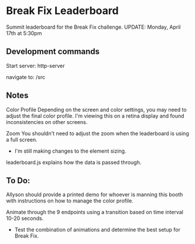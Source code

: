 # Break Fix Leaderboard

Summit leaderboard for the Break Fix challenge.
UPDATE: Monday, April 17th at 5:30pm


## Development commands

Start server: http-server

navigate to: /src


## Notes

Color Profile
   Depending on the screen and color settings, you may need to adjust the final color profile. I'm viewing this on a retina display and found inconsistencies on other screens.

Zoom
   You shouldn't need to adjust the zoom when the leaderboard is using a full screen.
   - I'm still making changes to the element sizing.


leaderboard.js explains how the data is passed through.


## To Do:

  Allyson should provide a printed demo for whoever is manning this booth with instructions on how to manage the color profile.

  Animate through the 9 endpoints using a transition based on time interval 10-20 seconds.
  - Test the combination of animations and determine the best setup for Break Fix.
